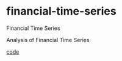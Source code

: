 # financial-time-series
Financial Time Series

Analysis of Financial Time Series

[code](https://faculty.chicagobooth.edu/ruey-s-tsay/research/analysis-of-financial-time-series-3rd-edition)